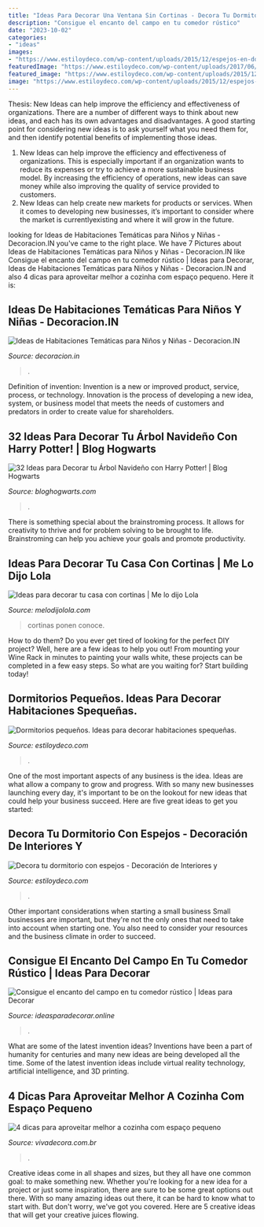 ```yaml
---
title: "Ideas Para Decorar Una Ventana Sin Cortinas - Decora Tu Dormitorio Con Espejos"
description: "Consigue el encanto del campo en tu comedor rústico"
date: "2023-10-02"
categories:
- "ideas"
images:
- "https://www.estiloydeco.com/wp-content/uploads/2015/12/espejos-en-dormitorios-9.jpg"
featuredImage: "https://www.estiloydeco.com/wp-content/uploads/2017/06/decoracion-de-dormitorios-pequenos-6.jpg"
featured_image: "https://www.estiloydeco.com/wp-content/uploads/2015/12/espejos-en-dormitorios-9.jpg"
image: "https://www.estiloydeco.com/wp-content/uploads/2015/12/espejos-en-dormitorios-9.jpg"
---
```



Thesis:
New Ideas can help improve the efficiency and effectiveness of organizations.
There are a number of different ways to think about new ideas, and each has its own advantages and disadvantages. A good starting point for considering new ideas is to ask yourself what you need them for, and then identify potential benefits of implementing those ideas.
1) New Ideas can help improve the efficiency and effectiveness of organizations.  This is especially important if an organization wants to reduce its expenses or try to achieve a more sustainable business model. By increasing the efficiency of operations, new ideas can save money while also improving the quality of service provided to customers. 
2) New Ideas can help create new markets for products or services. When it comes to developing new businesses, it’s important to consider where the market is currentlyexisting and where it will grow in the future.

	

		
looking for Ideas de Habitaciones Temáticas para Niños y Niñas - Decoracion.IN you've came to the right place. We have 7 Pictures about Ideas de Habitaciones Temáticas para Niños y Niñas - Decoracion.IN like Consigue el encanto del campo en tu comedor rústico | Ideas para Decorar, Ideas de Habitaciones Temáticas para Niños y Niñas - Decoracion.IN and also 4 dicas para aproveitar melhor a cozinha com espaço pequeno. Here it is:
		
    
## Ideas De Habitaciones Temáticas Para Niños Y Niñas - Decoracion.IN

<img loading=lazy src="https://decoracion.in/wp-content/uploads/ideas-dormitorios-tematicos-ninos-ninas-8.jpg" onerror="this.onerror=null;this.src='https://tse4.mm.bing.net/th?id=OIP.p6qaETz6FI62EocYXR502QHaHr&amp;pid=15.1';" alt="Ideas de Habitaciones Temáticas para Niños y Niñas - Decoracion.IN">

_Source: decoracion.in_

>. 

	

Definition of invention:
Invention is a new or improved product, service, process, or technology. Innovation is the process of developing a new idea, system, or business model that meets the needs of customers and predators in order to create value for shareholders.

    
## 32 Ideas Para Decorar Tu Árbol Navideño Con Harry Potter! | Blog Hogwarts

<img loading=lazy src="https://i0.wp.com/bloghogwarts.com/wp-content/uploads/2014/12/Harry-Potter-BlogHogwarts-Navidad-Arbol-Ornamento-28.jpg" onerror="this.onerror=null;this.src='https://tse3.mm.bing.net/th?id=OIP.WKoY7wwQKHKhF2emQTDS9QHaKI&amp;pid=15.1';" alt="32 Ideas para Decorar tu Árbol Navideño con Harry Potter! | Blog Hogwarts">

_Source: bloghogwarts.com_

>. 

	

There is something special about the brainstroming process. It allows for creativity to thrive and for problem solving to be brought to life. Brainstroming can help you achieve your goals and promote productivity.

    
## Ideas Para Decorar Tu Casa Con Cortinas | Me Lo Dijo Lola

<img loading=lazy src="https://cdn2.melodijolola.com/media/files/3_41.jpg" onerror="this.onerror=null;this.src='https://tse4.mm.bing.net/th?id=OIP.PKpBSOFftUir-B_4nNEHZAHaHb&amp;pid=15.1';" alt="Ideas para decorar tu casa con cortinas | Me lo dijo Lola">

_Source: melodijolola.com_

>cortinas ponen conoce. 

	

How to do them?
Do you ever get tired of looking for the perfect DIY project? Well, here are a few ideas to help you out! From mounting your Wine Rack in minutes to painting your walls white, these projects can be completed in a few easy steps. So what are you waiting for? Start building today!

    
## Dormitorios Pequeños. Ideas Para Decorar Habitaciones Spequeñas.

<img loading=lazy src="https://www.estiloydeco.com/wp-content/uploads/2017/06/decoracion-de-dormitorios-pequenos-6.jpg" onerror="this.onerror=null;this.src='https://tse1.mm.bing.net/th?id=OIP.k2sQOStj-AkqB_M8r-XK2QHaLG&amp;pid=15.1';" alt="Dormitorios pequeños. Ideas para decorar habitaciones spequeñas.">

_Source: estiloydeco.com_

>. 

	

One of the most important aspects of any business is the idea. Ideas are what allow a company to grow and progress. With so many new businesses launching every day, it's important to be on the lookout for new ideas that could help your business succeed. Here are five great ideas to get you started: 

    
## Decora Tu Dormitorio Con Espejos - Decoración De Interiores Y

<img loading=lazy src="https://www.estiloydeco.com/wp-content/uploads/2015/12/espejos-en-dormitorios-9.jpg" onerror="this.onerror=null;this.src='https://tse2.mm.bing.net/th?id=OIP.OsciEZXlsipjchs1QLdpmgHaKV&amp;pid=15.1';" alt="Decora tu dormitorio con espejos - Decoración de Interiores y">

_Source: estiloydeco.com_

>. 

	

Other important considerations when starting a small business
Small businesses are important, but they're not the only ones that need to take into account when starting one. You also need to consider your resources and the business climate in order to succeed.

    
## Consigue El Encanto Del Campo En Tu Comedor Rústico | Ideas Para Decorar

<img loading=lazy src="https://ideasparadecorar.online/wp-content/uploads/2019/02/ideas-para-decorar-comedores-rusticos.jpg" onerror="this.onerror=null;this.src='https://tse2.mm.bing.net/th?id=OIP.ZskpbkgAyqIXax1l2RWaPgHaE8&amp;pid=15.1';" alt="Consigue el encanto del campo en tu comedor rústico | Ideas para Decorar">

_Source: ideasparadecorar.online_

>. 

	

What are some of the latest invention ideas?
Inventions have been a part of humanity for centuries and many new ideas are being developed all the time. Some of the latest invention ideas include virtual reality technology, artificial intelligence, and 3D printing.

    
## 4 Dicas Para Aproveitar Melhor A Cozinha Com Espaço Pequeno

<img loading=lazy src="https://imagens-revista-pro.vivadecora.com.br/uploads/2018/02/cozinha-espaco-pequeno.jpg" onerror="this.onerror=null;this.src='https://tse2.mm.bing.net/th?id=OIP.DXe1h9V51gV-9KnkLuDY9wHaJ4&amp;pid=15.1';" alt="4 dicas para aproveitar melhor a cozinha com espaço pequeno">

_Source: vivadecora.com.br_

>. 

	

Creative ideas come in all shapes and sizes, but they all have one common goal: to make something new. Whether you're looking for a new idea for a project or just some inspiration, there are sure to be some great options out there. With so many amazing ideas out there, it can be hard to know what to start with. But don't worry, we've got you covered. Here are 5 creative ideas that will get your creative juices flowing.

